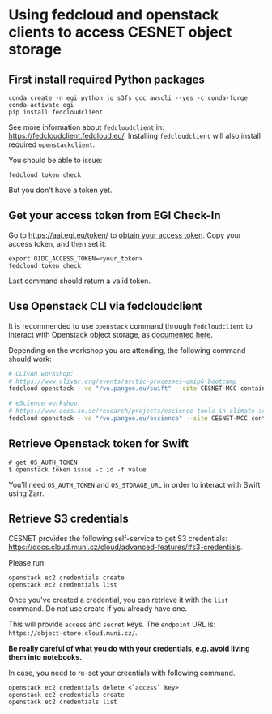 # Using fedcloud and openstack clients to access CESNET object storage

## First install required Python packages

```
conda create -n egi python jq s3fs gcc awscli --yes -c conda-forge
conda activate egi
pip install fedcloudclient
```
See more information about `fedcloudclient` in: https://fedcloudclient.fedcloud.eu/. Installing `fedcloudclient` will also install required `openstackclient`.

You should be able to issue:
```
fedcloud token check
```

But you don't have a token yet.

## Get your access token from EGI Check-In

Go to https://aai.egi.eu/token/ to [obtain your access token](https://docs.egi.eu/users/aai/check-in/obtaining-tokens/token-portal/). Copy your access token, and then set it:

```
export OIDC_ACCESS_TOKEN=<your_token>
fedcloud token check
```

Last command should return a valid token.

## Use Openstack CLI via fedcloudclient

It is recommended to use `openstack` command through `fedcloudclient` to interact with
Openstack object storage, as [documented here](https://docs.egi.eu/users/data/storage/object-storage/#access-with-the-fedcloud-cli).

Depending on the workshop you are attending, the following command should work:
```bash
# CLIVAR workshop:
# https://www.clivar.org/events/arctic-processes-cmip6-bootcamp
fedcloud openstack --vo "/vo.pangeo.eu/swift" --site CESNET-MCC container list

# eScience workshop:
# https://www.aces.su.se/research/projects/escience-tools-in-climate-science-linking-observations-with-modelling/
fedcloud openstack --vo "/vo.pangeo.eu/escience" --site CESNET-MCC container list
```

## Retrieve Openstack token for Swift

```
# get OS_AUTH_TOKEN
$ openstack token issue -c id -f value
```

You'll need `OS_AUTH_TOKEN` and `OS_STORAGE_URL` in order to interact with Swift using Zarr.

## Retrieve S3 credentials

CESNET provides the following self-service to get S3 credentials:
https://docs.cloud.muni.cz/cloud/advanced-features/#s3-credentials.

Please run:
```
openstack ec2 credentials create
openstack ec2 credentials list
```

Once you've created a credential, you can retrieve it with the `list` command. Do not use create if you already have one. 

This will provide `access` and `secret` keys. The `endpoint` URL is: `https://object-store.cloud.muni.cz/`.

__Be really careful of what you do with your credentials, e.g. avoid living them into notebooks.__

In case, you need to re-set your creentials with following command. 

```
openstack ec2 credentials delete <`access` key> 
openstack ec2 credentials create
openstack ec2 credentials list
```
